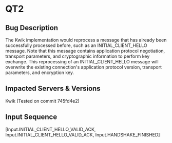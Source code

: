 # QT2

## Bug Description
The Kwik implementation would reprocess a message that has already been successfully processed before, such as an INITIAL_CLIENT_HELLO message. Note that this message contains application protocol negotiation, transport parameters, and cryptographic information to perform key exchange. This reprocessing of an INITIAL_CLIENT_HELLO message will overwrite the existing connection's application protocol version, transport parameters, and encryption key.

## Impacted Servers & Versions
Kwik (Tested on commit 745fd4e2)

## Input Sequence
[Input.INITIAL_CLIENT_HELLO_VALID_ACK, Input.INITIAL_CLIENT_HELLO_VALID_ACK, Input.HANDSHAKE_FINISHED]
